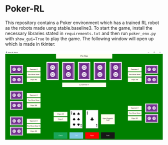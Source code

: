 # Poker-RL

This repository contains a Poker environment which has a trained RL robot as the robots made usng stable.baseline3. To start the game, install the necessary libraries stated in ```requirements.txt``` and then run ```poker_env.py``` with ```show_gui=True``` to play the game. The following window will open up which is made in tkinter:

<p align ="center">
  <img src="./statics/homescreen.png">
</p>

